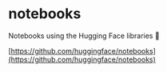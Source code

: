 # notebooks
Notebooks using the Hugging Face libraries 🤗

[https://github.com/huggingface/notebooks](https://github.com/huggingface/notebooks)